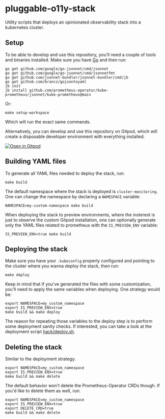 # pluggable-o11y-stack
Utility scripts that deploys an opinionated observability stack into a kubernetes cluster. 


## Setup 

To be able to develop and use this repository, you'll need a couple of tools and binaries installed. Make sure you have [Go](https://golang.org/doc/install) and then run:
```
go get github.com/google/go-jsonnet/cmd/jsonnet
go get github.com/google/go-jsonnet/cmd/jsonnetfmt
go get github.com/jsonnet-bundler/jsonnet-bundler/cmd/jb
go get github.com/brancz/gojsontoyaml
jb init
jb install github.com/prometheus-operator/kube-prometheus/jsonnet/kube-prometheus@main
```
Or:
```
make setup-workspace
```
Which will run the exact same commands.

Alternatively, you can develop and use this repository on Gitpod, which will create a disposable developer environment with everything installed.

[![Open in Gitpod](https://gitpod.io/button/open-in-gitpod.svg)](https://gitpod.io/#https://github.com/ArthurSens/pluggable-o11y-stack)

## Building YAML files

To generate all YAML files needed to deploy the stack, run:
```
make build
```

The default namespace where the stack is deployed is `cluster-monitoring`. One can change the namespace by declaring a `NAMESPACE` variable:
```
NAMESPACE=my-custom-namespace make build
```

When deploying the stack to preview environments, where the insterest is just to observe the custom Gitpod installation, one can optionally generate only the YAML files related to prometheus with the `IS_PREVIEW_ENV` variable:
```
IS_PREVIEW_ENV=true make build
```

## Deploying the stack

Make sure you have your `.kubeconfig` properly configured and pointing to the cluster where you wanna deploy the stack, then run:
```
make deploy
```

Keep in mind that if you've generated the files with some customization, you'll need to apply the same variables when deploying. One strategy would be:
```
export NAMESPACE=my_custom_namespace
export IS_PREVIEW_ENV=true
make build && make deploy
```

The reason for repeating those variables to the deploy step is to perform some deployment sanity checks. If interested, you can take a look at the deployment script [hack/deploy.sh](hack/deploy.sh).

## Deleting the stack

Similar to the deployment strategy.
```
export NAMESPACE=my_custom_namespace
export IS_PREVIEW_ENV=true
make build && make delete
```

The default behavior won't delete the Prometheus-Operator CRDs though. If you'd like to delete them as well, run:
```
export NAMESPACE=my_custom_namespace
export IS_PREVIEW_ENV=true
export DELETE_CRD=true
make build && make delete
```